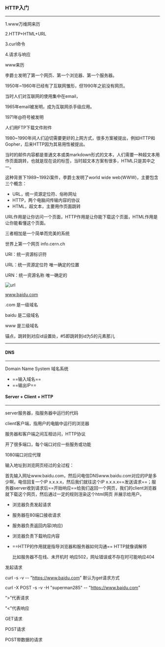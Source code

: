 ### HTTP入门

***

1.www万维网来历

2.HTTP+HTML+URL

3.curl命令

4.请求与响应



www来历

李爵士发明了第一个网页、第一个浏览器、第一个服务器。



1950年~1960年已经有了互联网雏形，但1990年之前没有网页。

当时人们对互联网的使用集中在email，

1965年email被发明，成为互联网杀手级应用。

1971年@符号被发明

人们用FTP下载文件附件

1980~1990年间人们迫切需要更好的上网方式，很多方案被提出，例如HTTP和Gopher，后来HTTP因为其易用性被提出。

当时的邮件内容都是普通文本或类markdown形式的文本，人们需要一种超文本用作页面跳转，也就是现在说的<a>标签，当时超文本方案有很多，HTML只是其中之一。



这种背景下1989~1992i案件，李爵士发明了world wide web(WWW)，主要包含三个概念：

- URL，统一资源定位符、俗称网址
- HTTP，两个电脑间传输内容的协议
- HTML，超文本，主要用作页面跳转

URL作用是让你访问一个页面，HTTP作用是让你能下载这个页面，HTML作用是让你能看懂这个页面。

三者相加是一个简单而完美的系统

世界上第一个网页 info.cern.ch



URI：统一资源标识符

URL：统一资源定位符    唯一确定的位置

URN：统一资源名称	唯一确定的

![url](C:\Users\SuperX\Pictures\url.png)



www.baidu.com

.com 是一级域名

baidu 是二级域名

www 是三级域名

锚点，跳转到对应id设置处，#5即跳转到id为5的元素那儿

***





#### DNS

***

Domain Name System	域名系统

- ==输入域名==
- ==输出IP==





#### Server + Client + HTTP

***

server服务器，指服务器中运行的代码

client客户端，指用户的电脑中运行的浏览器

服务器和客户端之间互相访问，HTTP协议



开了很多端口，每个端口对应一些服务或功能

1080端口对应代理



输入地址到浏览网页经过的全过程：

首先输入网址www.baidu.com，然后问电信DNSwww.baidu.com对应的IP是多少啊，电信回复一个IP x.x.x.x，然后我们就往这个IP x.x.x.x==发送请求==；服务器server收到请求后==开始响应==给我们返回一个网页，我们的client浏览器就下载这个网页，然后通过一定的规则渲染这个html网页 并展示给用户。

- 浏览器负责发起请求

- 服务器在80端口接收请求

- 服务器负责返回内容(响应)

- 浏览器负责下载响应内容

- ==HTTP的作用就是指导浏览器和服务器如何沟通== HTTP就像调解师

  比如服务器不在线、未开机时 响应502，网址错误或不存在时可能响应404



发起请求

curl -s -v -- "https://www.baidu.com"	默认为get请求方式

curl -X POST -s -v -H "superman285" -- "https://www.baidu.com"

“>”代表请求

"<"代表响应



GET请求

POST请求

POST带数据的请求



